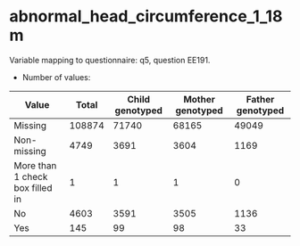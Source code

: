 # abnormal_head_circumference_1_18m
Variable mapping to questionnaire: q5, question EE191.
- Number of values:

| Value | Total | Child genotyped | Mother genotyped | Father genotyped |
| ----- | ----- | --------------- | ---------------- | ---------------- |
| Missing | 108874 | 71740 | 68165 | 49049 |
| Non-missing | 4749 | 3691 | 3604 | 1169 |
| More than 1 check box filled in | 1 | 1 | 1 |0 |
| No | 4603 | 3591 | 3505 |1136 |
| Yes | 145 | 99 | 98 |33 |



